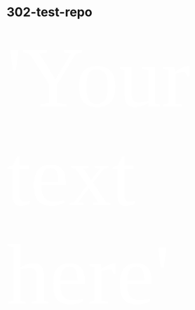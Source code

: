 # 302-test-repo
<span style="color:#fff; font-family: 'Georgia'; font-size: 14em;">'Your text here'</span>


